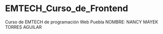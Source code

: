 # EMTECH_Curso_de_Frontend
Curso de EMTECH de programación Web Puebla
NOMBRE: NANCY MAYEK TORRES AGUILAR
